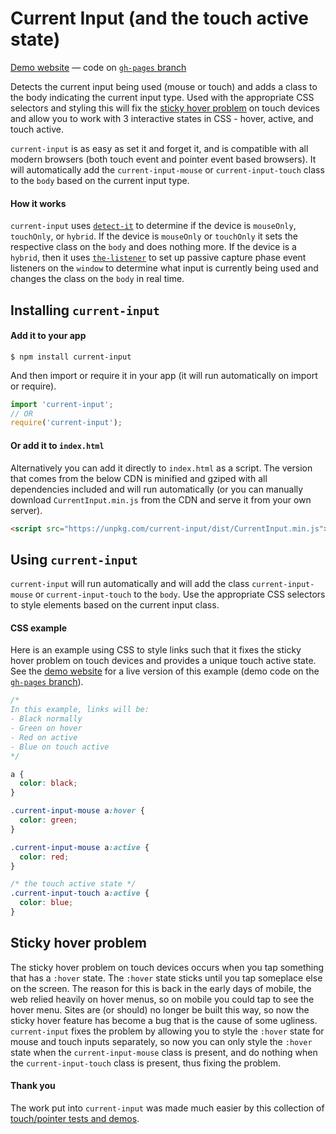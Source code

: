# Current Input (and the touch active state)

[Demo website][demoWebsite] &#8212; code on [`gh-pages` branch][ghPagesBranch]

Detects the current input being used (mouse or touch) and adds a class to the body indicating the current input type. Used with the appropriate CSS selectors and styling this will fix the [sticky hover problem][stickyHover] on touch devices and allow you to work with 3 interactive states in CSS - hover, active, and touch active.

`current-input` is as easy as set it and forget it, and is compatible with all modern browsers (both touch event and pointer event based browsers). It will automatically add the `current-input-mouse` or `current-input-touch` class to the `body` based on the current input type.

#### How it works
`current-input` uses [`detect-it`][detectIt] to determine if the device is `mouseOnly`, `touchOnly`, or `hybrid`. If the device is `mouseOnly` or `touchOnly` it sets the respective class on the `body` and does nothing more. If the device is a `hybrid`, then it uses [`the-listener`][theListener] to set up passive capture phase event listeners on the `window` to determine what input is currently being used and changes the class on the `body` in real time.



## Installing `current-input`
#### Add it to your app
```terminal
$ npm install current-input
```
And then import or require it in your app (it will run automatically on import or require).
```javascript
import 'current-input';
// OR
require('current-input');
```
#### Or add it to `index.html`
Alternatively you can add it directly to `index.html` as a script. The version that comes from the below CDN is minified and gziped with all dependencies included and will run automatically (or you can manually download `CurrentInput.min.js` from the CDN and serve it from your own server).
```html
<script src="https://unpkg.com/current-input/dist/CurrentInput.min.js"></script>
```

## Using `current-input`

`current-input` will run automatically and will add the class `current-input-mouse` or `current-input-touch` to the `body`. Use the appropriate CSS selectors to style elements based on the current input class.

#### CSS example
Here is an example using CSS to style links such that it fixes the sticky hover problem on touch devices and provides a unique touch active state. See the [demo website][demoWebsite] for a live version of this example (demo code on the [`gh-pages` branch][ghPagesBranch]).


```CSS
/*
In this example, links will be:
- Black normally
- Green on hover
- Red on active
- Blue on touch active
*/

a {
  color: black;
}

.current-input-mouse a:hover {
  color: green;
}

.current-input-mouse a:active {
  color: red;
}

/* the touch active state */
.current-input-touch a:active {
  color: blue;
}
```

## Sticky hover problem
The sticky hover problem on touch devices occurs when you tap something that has a `:hover` state. The `:hover` state sticks until you tap someplace else on the screen. The reason for this is back in the early days of mobile, the web relied heavily on hover menus, so on mobile you could tap to see the hover menu. Sites are (or should) no longer be built this way, so now the sticky hover feature has become a bug that is the cause of some ugliness. `current-input` fixes the problem by allowing you to style the `:hover` state for mouse and touch inputs separately, so now you can only style the `:hover` state when the `current-input-mouse` class is present, and do nothing when the `current-input-touch` class is present, thus fixing the problem.

#### Thank you
The work put into `current-input` was made much easier by this collection of [touch/pointer tests and demos][touchTests].


[detectIt]: https://github.com/rafgraph/detect-it
[theListener]: https://github.com/rafgraph/the-listener
[stickyHover]: https://github.com/rafgraph/current-input#sticky-hover-problem

[demoWebsite]: https://current-input.rafgraph.dev
[ghPagesBranch]: https://github.com/rafgraph/current-input/tree/gh-pages

[touchTests]: https://patrickhlauke.github.io/touch/
